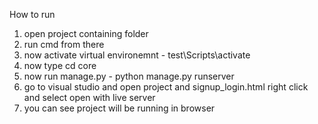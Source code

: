 How to run 
1. open project containing folder
2. run cmd from there
3. now activate virtual environemnt - test\Scripts\activate
4. now type cd core
5. now run manage.py - python manage.py runserver
6. go to visual studio and open project and signup_login.html right click and select open with live server
7. you can see project will be running in browser  